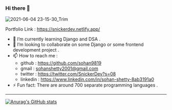 ### Hi there 👋


![2021-06-04 23-15-30_Trim](https://user-images.githubusercontent.com/64985447/120843980-62495b00-c58c-11eb-81af-0255b7391495.gif)

Portfolio Link : https://snickerdev.netlify.app/


- 🌱 I’m currently learning Django and DSA .
- 👯 I’m looking to collaborate on some Django or some frontend development project .
- 📫 How to reach me : 
  * github : https://github.com/sohan9819
  * gmail : sohanshetty2001@gmail.com
  * twitter : https://twitter.com/SnickerDev?s=08
  * linkedin : https://www.linkedin.com/in/sohan-shetty-8ab3191a0
- ⚡ Fun fact: There are around 700 separate programming languages .



<!--
**sohan9819/sohan9819** is a ✨ _special_ ✨ repository because its `README.md` (this file) appears on your GitHub profile.

Here are some ideas to get you started:

- 🔭 I’m currently working on ...
- 🌱 I’m currently learning ...
- 👯 I’m looking to collaborate on ...
- 🤔 I’m looking for help with ...
- 💬 Ask me about ...
- 📫 How to reach me: ...
- 😄 Pronouns: ...
- ⚡ Fun fact: ...
-->

---

[![Anurag's GitHub stats](https://github-readme-stats.vercel.app/api?username=sohan9819&show_icons=true&theme=radical)](https://github.com/anuraghazra/github-readme-stats)
